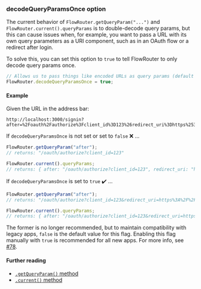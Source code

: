 ### decodeQueryParamsOnce option

The current behavior of `FlowRouter.getQueryParam("...")` and `FlowRouter.current().queryParams` is to double-decode query params, but this can cause issues when, for example, you want to pass a URL with its own query parameters as a URI component, such as in an OAuth flow or a redirect after login.

To solve this, you can set this option to `true` to tell FlowRouter to only decode query params once.

```js
// Allows us to pass things like encoded URLs as query params (default = false)
FlowRouter.decodeQueryParamsOnce = true;
```

#### Example

Given the URL in the address bar:
```
http://localhost:3000/signin?after=%2Foauth%2Fauthorize%3Fclient_id%3D123%26redirect_uri%3Dhttps%253A%252F%252Fothersite.com%252F
```

If `decodeQueryParamsOnce` is not set or set to `false` ❌ ...
```js
FlowRouter.getQueryParam("after");
// returns: "/oauth/authorize?client_id=123"

FlowRouter.current().queryParams;
// returns: { after: "/oauth/authorize?client_id=123", redirect_uri: "https://othersite.com/" }
```

If `decodeQueryParamsOnce` is set to `true` ✔️ ...
```js
FlowRouter.getQueryParam("after");
// returns: "/oauth/authorize?client_id=123&redirect_uri=https%3A%2F%2Fothersite.com%2F"

FlowRouter.current().queryParams;
// returns: { after: "/oauth/authorize?client_id=123&redirect_uri=https%3A%2F%2Fothersite.com%2F" }
```

The former is no longer recommended, but to maintain compatibility with legacy apps, `false` is the default value for this flag. Enabling this flag manually with `true` is recommended for all new apps. For more info, see [#78](https://github.com/veliovgroup/flow-router/issues/78).

#### Further reading
 - [`.getQueryParam()` method](https://github.com/VeliovGroup/flow-router/blob/master/docs/api/getQueryParam.md)
 - [`.current()` method](https://github.com/VeliovGroup/flow-router/blob/master/docs/api/current.md)
